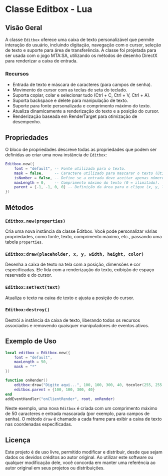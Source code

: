 
# Classe Editbox - Lua

## Visão Geral

A classe `Editbox` oferece uma caixa de texto personalizável que permite interação do usuário, incluindo digitação, navegação com o cursor, seleção de texto e suporte para área de transferência. A classe foi projetada para ser usada com o jogo MTA:SA, utilizando os métodos de desenho DirectX para renderizar a caixa de entrada.

### Recursos
- Entrada de texto e máscara de caracteres (para campos de senha).
- Movimento do cursor com as teclas de seta do teclado.
- Suporta copiar, colar e selecionar tudo (Ctrl + C, Ctrl + V, Ctrl + A).
- Suporta backspace e delete para manipulação de texto.
- Suporte para fonte personalizada e comprimento máximo do texto.
- Atualiza dinamicamente a renderização do texto e a posição do cursor.
- Renderização baseada em RenderTarget para otimização de desempenho.

## Propriedades

O bloco de propriedades descreve todas as propriedades que podem ser definidas ao criar uma nova instância de `Editbox`:

```lua
Editbox.new({
    font = "default", -- Fonte utilizada para o texto.
    mask = false,     -- Caractere utilizado para mascarar o texto (útil para senhas).
    isNumber = false, -- Define se a entrada deve aceitar apenas números.
    maxLength = 0,    -- Comprimento máximo do texto (0 = ilimitado).
    parent = {-1, -1, 0, 0} -- Definição da área para o clique (x, y, largura, altura).
})
```

## Métodos

### `Editbox.new(properties)`
Cria uma nova instância da classe Editbox. Você pode personalizar várias propriedades, como fonte, texto, comprimento máximo, etc., passando uma tabela `properties`.

### `Editbox:draw(placeholder, x, y, width, height, color)`
Desenha a caixa de texto na tela com a posição, dimensões e cor especificadas. Ele lida com a renderização do texto, exibição de espaço reservado e do cursor.

### `Editbox:setText(text)`
Atualiza o texto na caixa de texto e ajusta a posição do cursor.

### `Editbox:destroy()`
Destrói a instância da caixa de texto, liberando todos os recursos associados e removendo quaisquer manipuladores de eventos ativos.

## Exemplo de Uso

```lua
local editbox = Editbox.new({
    font = "default",
    maxLength = 50,
    mask = "*"
})

function onRender()
    editbox:draw("Digite aqui...", 100, 100, 300, 40, tocolor(255, 255, 255))
    editbox.parent = {100, 100, 300, 40}
end
addEventHandler("onClientRender", root, onRender)
```

Neste exemplo, uma nova `Editbox` é criada com um comprimento máximo de 50 caracteres e entrada mascarada (por exemplo, para campos de senha). O método `draw` é chamado a cada frame para exibir a caixa de texto nas coordenadas especificadas.

## Licença

Este projeto é de uso livre, permitido modificar e distribuir, desde que sejam dados os devidos créditos ao autor original. Ao utilizar este software ou qualquer modificação dele, você concorda em manter uma referência ao autor original em seus projetos ou distribuições.
